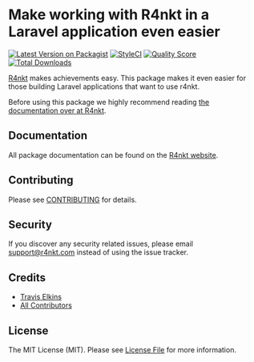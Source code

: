 # Make working with R4nkt in a Laravel application even easier

[![Latest Version on Packagist](https://img.shields.io/packagist/v/r4nkt/laravel-r4nkt.svg?style=flat-square)](https://packagist.org/packages/r4nkt/laravel-r4nkt)
[![StyleCI](https://styleci.io/repos/109316815/shield?branch=master)](https://styleci.io/repos/109316815)
[![Quality Score](https://img.shields.io/scrutinizer/g/r4nkt/laravel-r4nkt.svg?style=flat-square)](https://scrutinizer-ci.com/g/r4nkt/laravel-r4nkt)
[![Total Downloads](https://img.shields.io/packagist/dt/r4nkt/laravel-r4nkt.svg?style=flat-square)](https://packagist.org/packages/r4nkt/laravel-r4nkt)

[R4nkt](https://r4nkt.com) makes achievements easy. This package makes it even easier for those building Laravel applications that want to use r4nkt.

Before using this package we highly recommend reading [the documentation over at R4nkt](https://r4nkt.com/docs).

## Documentation

All package documentation can be found on the [R4nkt website](https://r4nkt.com/docs/1.0).

## Contributing

Please see [CONTRIBUTING](CONTRIBUTING.md) for details.

## Security

If you discover any security related issues, please email support@r4nkt.com instead of using the issue tracker.

## Credits

- [Travis Elkins](https://github.com/telkins)
- [All Contributors](../../contributors)

## License

The MIT License (MIT). Please see [License File](LICENSE.md) for more information.
